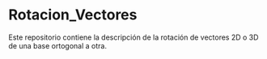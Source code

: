 Rotacion_Vectores
============

Este repositorio contiene la descripción de la rotación de vectores 2D o 3D de una base ortogonal a otra.